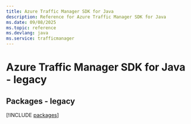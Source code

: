 ```yaml
---
title: Azure Traffic Manager SDK for Java
description: Reference for Azure Traffic Manager SDK for Java
ms.date: 09/08/2025
ms.topic: reference
ms.devlang: java
ms.service: trafficmanager
---
```

# Azure Traffic Manager SDK for Java - legacy
## Packages - legacy
[!INCLUDE [packages](traffic-manager-index.md)]
